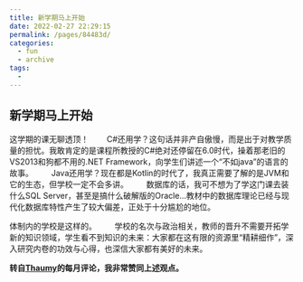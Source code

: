 ```yaml
---
title: 新学期马上开始
date: 2022-02-27 22:29:15
permalink: /pages/84483d/
categories:
  - fun
  - archive
tags:
  - 
---
```

## 新学期马上开始

这学期的课无聊透顶！
  C#还用学？这句话并非产自傲慢，而是出于对教学质量的担忧。我敢肯定的是课程所教授的C#绝对还停留在6.0时代，操着那老旧的VS2013和狗都不用的.NET Framework，向学生们讲述一个“不如java”的语言的故事。
  Java还用学？现在都是Kotlin的时代了，我真正需要了解的是JVM和它的生态，但学校一定不会多讲。
  数据库的话，我可不想为了学这门课去装什么SQL Server，甚至是搞什么破解版的Oracle...教材中的数据库理论已经与现代化数据库特性产生了较大偏差，正处于十分尴尬的地位。

体制内的学校是这样的。
  学校的名次与政治相关，教师的晋升不需要开拓学新的知识领域，学生看不到知识的未来：大家都在这有限的资源里“精耕细作”，深入研究内卷的功效与心得，也深信大家都有美好的未来。

**转自[Thaumy](https://www.thaumy.cn/12496)的每月评论，我非常赞同上述观点。**

